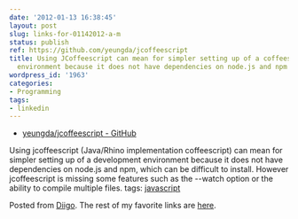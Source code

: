 ```yaml
---
date: '2012-01-13 16:38:45'
layout: post
slug: links-for-01142012-a-m
status: publish
ref: https://github.com/yeungda/jcoffeescript
title: Using JCoffeescript can mean for simpler setting up of a coffeescript development
  environment because it does not have dependencies on node.js and npm
wordpress_id: '1963'
categories:
- Programming
tags:
- linkedin
---
```



  * [yeungda/jcoffeescript - GitHub](https://github.com/yeungda/jcoffeescript)


Using jcoffeescript (Java/Rhino implementation coffeescript) can mean for simpler setting up of a development environment because it does not have dependencies on node.js and npm, which can be difficult to install.  However jcoffeescript is missing some features such as the --watch option or the ability to compile multiple files.
 tags:                      [javascript](http://www.diigo.com/user/eobrain/javascript)


Posted from [Diigo](http://www.diigo.com). The rest of my favorite links are [here](http://www.diigo.com/user/eobrain).

